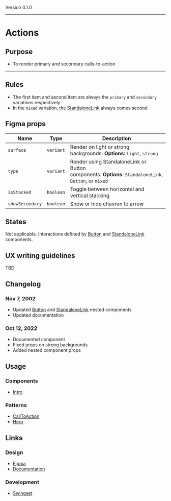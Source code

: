 Version 0.1.0



---

# Actions

## Purpose

* To render primary and secondary calls-to-action



---

## Rules

* The first item and second item are always the `primary` and `secondary` variations respectively.
* In the `mixed` variation, the [StandaloneLink](https://hashicorp-wpl-documentation.vercel.app/components/standalone-link) always comes second

## Figma props

| Name | Type | Description |
|----|----|----|
| `surface` | `variant` | Render on light or strong backgrounds. **Options:** `light`, `strong` |
| `type` | `variant` | Render using StandaloneLink or Button components. **Options:** `StandaloneLink`, `Button`, or `mixed` |
| `isStacked` | `boolean` | Toggle between horizontal and vertical stacking |
| `showSecondary` | `boolean` | Show or hide chevron to arrow |

## States

Not applicable. Interactions defined by [Button](https://hashicorp-wpl-documentation.vercel.app/components/button) and [StandaloneLink](https://hashicorp-wpl-documentation.vercel.app/components/standalone-link) components.

## UX writing guidelines

TBD

## Changelog

### Nov 7, 2002

* Updated [Button](https://hashicorp-wpl-documentation.vercel.app/components/button/primary) and [StandaloneLink](https://hashicorp-wpl-documentation.vercel.app/components/standalone-link) nested components
* Updated documentation

### Oct 12, 2022

* Documented component
* Fixed props on strong backgrounds
* Added nested component props

## Usage

### Components

* [Intro](https://www.figma.com/file/7cYgDM618stjYUHDqAfRec/Components?node-id=536%3A702)

### Patterns

* [CallToAction](https://www.figma.com/file/VvpEQaWhKQExx9QTWRyayd/Patterns?node-id=136%3A3)
* [Hero](https://hashicorp-wpl-documentation.vercel.app/patterns/hero)

## Links

### Design

* [Figma](https://www.figma.com/file/7cYgDM618stjYUHDqAfRec/Components?node-id=572%3A1058)
* [Documentation](https://hashicorp-wpl-documentation.vercel.app/components/actions)

### Development

* [Swingset](https://react-components.vercel.app/components/actions)


